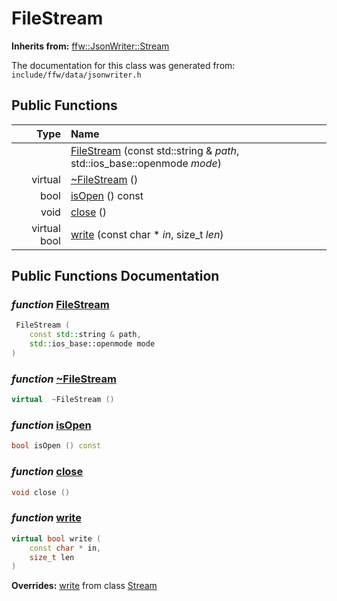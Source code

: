 FileStream
===================================


**Inherits from:** [ffw::JsonWriter::Stream](ffw_JsonWriter_Stream.html)

The documentation for this class was generated from: `include/ffw/data/jsonwriter.h`



## Public Functions

| Type | Name |
| -------: | :------- |
|   | [FileStream](#d719bdb1) (const std::string & _path_, std::ios_base::openmode _mode_)  |
|  virtual  | [~FileStream](#d46490b9) ()  |
|  bool | [isOpen](#20e6c3f6) () const  |
|  void | [close](#c049826d) ()  |
|  virtual bool | [write](#03efac69) (const char * _in_, size_t _len_)  |


## Public Functions Documentation

### _function_ <a id="d719bdb1" href="#d719bdb1">FileStream</a>

```cpp
 FileStream (
    const std::string & path,
    std::ios_base::openmode mode
) 
```



### _function_ <a id="d46490b9" href="#d46490b9">~FileStream</a>

```cpp
virtual  ~FileStream () 
```



### _function_ <a id="20e6c3f6" href="#20e6c3f6">isOpen</a>

```cpp
bool isOpen () const 
```



### _function_ <a id="c049826d" href="#c049826d">close</a>

```cpp
void close () 
```



### _function_ <a id="03efac69" href="#03efac69">write</a>

```cpp
virtual bool write (
    const char * in,
    size_t len
) 
```



**Overrides:** [write](/doxygen/ffw_JsonWriter_Stream.md#a7c9ef03) from class [Stream](/doxygen/ffw_JsonWriter_Stream.md)




